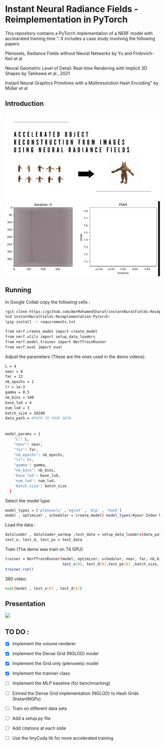 # Instant Neural Radiance Fields - Reimplementation in PyTorch

This repository contains a PyTorch implementation of a NERF model with acclearated training time ". It includes a case study involving the following papers

Plenoxels, Radiance Fields without Neural Networks by Yu and Fridovich-Keil et al

Neural Geometric Level of Detail: Real-time Rendering with Implicit 3D Shapes by Takikawa et al., 2021

Instant Neural Graphics Primitives with a Multiresolution Hash Encoding" by Müller et al


## Introduction

![Input -> output](media/slide1.gif)
![Input -> output](media/nglod.gif)

## Running 


In Google Collab  copy the following cells : 

```bash
!git clone https://github.com/AmrMohamedSharaf/instantNuralFields-Reimplementation-Pytorch-.git
%cd instantNuralFields-Reimplementation-Pytorch-
!pip install -r requirements.txt
```
```bash
from nerf.create_model import create_model
from nerf.utils import setup_data_loaders
from nerf.model_trainer import NerfTrainRunner
from nerf.eval import eval
````


Adjust the parameters (These are the ones used in the demo videos):

```bash
L = 4
near = 8
far = 12
nb_epochs = 1
lr = 1e-3
gamma = 0.5
nb_bins = 100
base_lod = 4
num_lod = 3
batch_size = 10240
data_path = #PATH TO YOUR DATA 


model_params = {
    "L": L,
    "near": near,
    "far": far,
    "nb_epochs": nb_epochs,
    "lr": lr,
    "gamma": gamma,
    "nb_bins": nb_bins,
    'base_lod': base_lod,
    'num_lod': num_lod,
    'batch_size': batch_size
  }
````

Select the model type:

```bash
model_types = ['plenoxels' ,'nglod' , 'mlp' , 'hash']
model , optimizer , scheduler = create_model( model_types[#your Index here] ,model_params )
````

Load the data :

```bash
dataloader , dataloader_warmup ,test_data = setup_data_loaders(data_path, batch_size)
test_o, test_d, test_px = test_data

````

Train  (The demo was train on T4 GPU)
```bash
trainer = NerfTrainRunner(model, optimizer, scheduler, near, far, nb_bins, nb_epochs, dataloader,
                          test_o[0], test_d[0],test_px[0] ,batch_size, checkpoints_path = None)
trainer.run()
````


 360 video:

```bash
eval(model , test_o[6] , test_d[6])
````

## Presentation

![](media/slides.gif)

## TO DO :
- [X] Implement the volume renderer  
- [X] Implement the Dense Grid (NGLOD) model
- [X] Implement the Grid only (plenoxels) model
- [X] Implement the traniner class
- [ ] Implement the MLP baseline (for benchmarking)

- [ ] Extned the Dense Grid implementation (NGLOD) to Hash Grids (InstantNGPs)

- [ ] Train on different data sets
- [ ] Add a setup.py file
- [ ] Add citations at each slide
- [ ] Use the tinyCuda lib for more accelerated training
